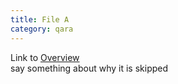 ```yaml
---
title: File A
category: qara
---
```

Link to [Overview](../overview)  
say something about why it is skipped
